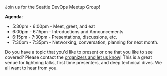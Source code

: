 Join us for the Seattle DevOps Meetup Group!

**Agenda**:

* 5:30pm - 6:00pm - Meet, greet, and eat
* 6:00pm - 6:15pm - Introductions and Announcements
* 6:15pm - 7:30pm - Presentations, discussions, etc.
* 7:30pm - 7:35pm - Networking, conversation, planning for next month.

Do you have a topic that you'd like to present or one that you like to see covered?  Please contact the [organizers and let us know](http://www.meetup.com/Seattle-DevOps-Meetup/suggestion/)!  This is a great venue for lightning talks, first time presenters, and deep technical dives.  We all want to hear from you.
